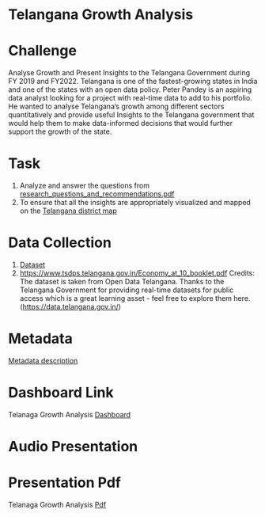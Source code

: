 # Telangana Growth Analysis

# Challenge
Analyse Growth and Present Insights to the Telangana Government during FY 2019 and FY2022.
Telangana is one of the fastest-growing states in India and one of the states with an open data policy.
Peter Pandey is an aspiring data analyst looking for a project with real-time data to add to his portfolio. He wanted to analyse Telangana’s growth among different sectors quantitatively and provide useful Insights to the Telangana government that would help them to make data-informed decisions that would further support the growth of the state.

# Task
1. Analyze and answer the questions from [research_questions_and_recommendations.pdf](https://github.com/esther-ethel/telangana_growth_analysis/blob/main/research_questions_and_recommendations.pdf)
2. To ensure that all the insights are appropriately visualized and mapped on the [Telangana district map](https://github.com/esther-ethel/telangana_growth_analysis/blob/main/telangana_district_map.json)

# Data Collection
1. [Dataset](https://github.com/esther-ethel/telangana_growth_analysis/tree/main/dataset)
2. https://www.tsdps.telangana.gov.in/Economy_at_10_booklet.pdf
Credits: The dataset is taken from Open Data Telangana. Thanks to the Telangana Government for providing real-time datasets for public access which is a great learning asset - feel free to explore them here. (https://data.telangana.gov.in/)

# Metadata
[Metadata description](https://github.com/esther-ethel/telangana_growth_analysis/blob/main/Metadata.txt)

# Dashboard Link
Telanaga Growth Analysis [Dashboard](https://app.powerbi.com/view?r=eyJrIjoiNDU1ZjYyZGEtZmZhZi00NjVlLWIzYjYtNDU3ZWY3OTY1MmQ3IiwidCI6ImM2ZTU0OWIzLTVmNDUtNDAzMi1hYWU5LWQ0MjQ0ZGM1YjJjNCJ9)

# Audio Presentation


# Presentation Pdf
Telanaga Growth Analysis [Pdf](https://github.com/esther-ethel/telangana_growth_analysis/blob/main/Telanaga%20Growth%20Analysis.pdf)
